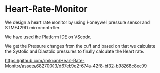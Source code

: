 # Heart-Rate-Monitor
We design a heart rate monitor by using Honeywell pressure sensor and STMF429D microcontroller.

We have used the Platform IDE on VScode.

We get the Pressure changes from the cuff and based on that we calculate the Systolic and Diastolic pressures to finally calculate the Heart rate.


https://github.com/rmknan/Heart-Rate-Monitor/assets/68270003/d67eb9e2-674a-42f8-bf32-b98268c8ec09

